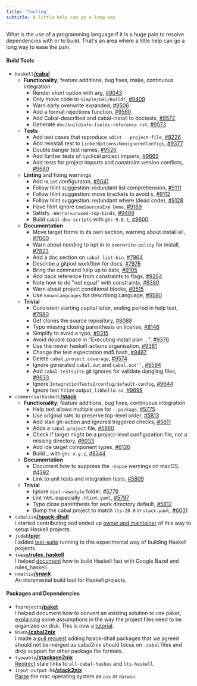 ```yaml
---
title: 'Tooling'
subtitle: A little help can go a long way.
---
```

What is the use of a programming language if it is a huge pain to resolve
dependencies with or to build. That's an area where a little help can go a long
way to ease the pain.

#### Build Tools
* `haskell`[**/cabal**](https://github.com/haskell/cabal)  
    - **Functionality**; feature additions, bug fixes, make, continuous integration
        - Render short option with arg,
          [#9043](https://github.com/haskell/cabal/pull/9043)
        - Only move code to `Simple/GHC/Build*`,
          [#9409](https://github.com/haskell/cabal/pull/9409)
        - Warn early overwrite expanded,
          [#9506](https://github.com/haskell/cabal/pull/9506)
        - Add a format rejections function,
          [#9560](https://github.com/haskell/cabal/pull/9560)
        - Add Cabal-described and cabal-install to doctests,
          [#9572](https://github.com/haskell/cabal/pull/9572)
        - Generate `doc/buildinfo-fields-reference.rst`,
          [#9573](https://github.com/haskell/cabal/pull/9573)
    - **Tests**
        - Add test cases that reproduce `sdist --project-file`,
          [#8226](https://github.com/haskell/cabal/pull/8226)
        - Add reinstall test to `LinkerOptions/NonignoredConfigs`,
          [#9377](https://github.com/haskell/cabal/pull/9377)
        - Double banger test names,
          [#9526](https://github.com/haskell/cabal/pull/9526)
        - Add further tests of cyclical project imports,
          [#9665](https://github.com/haskell/cabal/pull/9665)
        - Add tests for project imports and constraint version conflicts,
          [#9680](https://github.com/haskell/cabal/pull/9680)
    - **Linting** and fixing warnings
        - Add `HLint` configuraton,
          [#9041](https://github.com/haskell/cabal/pull/9041)
        - Follow hlint suggestion: redundant list comprehension,
          [#9111](https://github.com/haskell/cabal/pull/9111)
        - Follow hlint suggestion: move brackets to avoid `$`,
          [#9112](https://github.com/haskell/cabal/pull/9112)
        - Follow hlint suggestion: redundant where (dead code),
          [#9128](https://github.com/haskell/cabal/pull/9128)
        - Have hlint ignore `CmmSourcesExe Demo`,
          [#9189](https://github.com/haskell/cabal/pull/9189)
        - Satisfy `-Werror=unused-top-binds`,
          [#9488](https://github.com/haskell/cabal/pull/9488)
        - Build `cabal-dev-scripts` with `ghc-9.8.1`,
          [#9600](https://github.com/haskell/cabal/pull/9600)
    - **Documentation**
        - Move target forms to its own section, warning about install all,
          [#7000](https://github.com/haskell/cabal/pull/7000)
        - Warn about needing to opt in to `overwrite-policy` for install,
          [#7823](https://github.com/haskell/cabal/pull/7823)
        - Add a doc section on `cabal list-bin`,
          [#7964](https://github.com/haskell/cabal/pull/7964)
        - Describe a gitpod workflow for docs,
          [#7976](https://github.com/haskell/cabal/pull/7976)
        - Bring the command help up to date,
          [#9105](https://github.com/haskell/cabal/pull/9105)
        - Add back reference from constraints to flags,
          [#9264](https://github.com/haskell/cabal/pull/9264)
        - Note how to do "not equal" with constraints,
          [#9380](https://github.com/haskell/cabal/pull/9380)
        - Warn about project conditional blocks,
          [#9515](https://github.com/haskell/cabal/pull/9515)
        - Use `knownLanguages` for describing Language,
          [#9580](https://github.com/haskell/cabal/pull/9580)
    - **Trivial**
        - Consistent starting capital letter, ending period in help text,
          [#7980](https://github.com/haskell/cabal/pull/7980)
        - Get clones the source repository,
          [#8088](https://github.com/haskell/cabal/pull/8088)
        - Typo missing closing parenthesis on license,
          [#8146](https://github.com/haskell/cabal/pull/8146)
        - Simplify to avoid a typo,
          [#9315](https://github.com/haskell/cabal/pull/9315)
        - Avoid double space in "Executing install plan ...",
          [#9376](https://github.com/haskell/cabal/pull/9376)
        - Use the newer haskell-actions organisation,
          [#9381](https://github.com/haskell/cabal/pull/9381)
        - Change the test expectation md5 hash,
          [#9487](https://github.com/haskell/cabal/pull/9487)
        - Delete `cabal.project.coverage`,
          [#9574](https://github.com/haskell/cabal/pull/9574)
        - Ignore generated `cabal.out` and `cabal.out''`,
          [#9594](https://github.com/haskell/cabal/pull/9594)
        - Add `cabal-testsuite` git ignores for validate dangling files,
          [#9633](https://github.com/haskell/cabal/pull/9633)
        - Ignore `IntegrationTests2/config/default-config`,
          [#9644](https://github.com/haskell/cabal/pull/9644)
        - Ignore test `T7339` output, `libhello.so`,
          [#9699](https://github.com/haskell/cabal/pull/9699)
* `commercialhaskell`[**/stack**](https://docs.haskellstack.org)  
    - **Functionality**; feature additions, bug fixes, continuous integration
        - Help text allows multiple use for `--package`,
          [#5775](https://github.com/commercialhaskell/stack/pull/5775)
        - Use original `YAML` to preserve top-level order,
          [#5813](https://github.com/commercialhaskell/stack/pull/5813)
        - Add stan gh-action and ignored triggered checks,
          [#5811](https://github.com/commercialhaskell/stack/pull/5811)
        - Adds a `cabal.project` file,
          [#5860](https://github.com/commercialhaskell/stack/pull/5860)
        - Check if target might be a project-level configuration file, not a
          missing directory,
          [#6033](https://github.com/commercialhaskell/stack/pull/6033)
        - Add ide target component types,
          [#6126](https://github.com/commercialhaskell/stack/pull/6126)
        - Build _ with `ghc-x.y.z`,
          [#6344](https://github.com/commercialhaskell/stack/pull/6344)
    - **Documentation**
        - Document how to suppress the ``-nopie`` warnings on macOS,
          [#4392](https://github.com/commercialhaskell/stack/pull/4392/files)
        - Link to unit tests and integration tests,
          [#5809](https://github.com/commercialhaskell/stack/pull/5809)
    - **Trivial**
        - Ignore `dist-newstyle` folder,
          [#5776](https://github.com/commercialhaskell/stack/pull/5776)
        - Lint `YAML` especially `.hlint.yaml`,
          [#5797](https://github.com/commercialhaskell/stack/pull/5797)
        - Typo close parenthesis for work directory default,
          [#5812](https://github.com/commercialhaskell/stack/pull/5812)
        - Bump the cabal project to match `lts-20.0` in `stack.yaml`,
          [#6031](https://github.com/commercialhaskell/stack/pull/6031)
* `cabalism`[**/hpack-dhall**](http://hackage.haskell.org/package/hpack-dhall)  
I started contributing and ended up
[owner and maintainer](https://github.com/cabalism/hpack-dhall/issues/3) of
this way to setup Haskell projects.
* `judah`[**/pier**](https://github.com/judah/pier)  
I added [test-suite](https://github.com/judah/pier/issues/50) running to this
experimental way of building Haskell projects.
* `tweag`[**/rules_haskell**](https://haskell.build/)  
I helped
[document](https://github.com/tweag/rules_haskell/commits?author=philderbeast)
how to build Haskell fast with Google Bazel and rules_haskell.
* `nmattia`[**/snack**](https://github.com/nmattia/snack/commits?author=philderbeast)  
An incremental build tool for Haskell projects.

#### Packages and Dependencies
* `fsprojects`[**/paket**](https://fsprojects.github.io/Paket/)  
I helped document how to convert an existing solution to use paket,
[explaining](https://github.com/fsprojects/Paket/commit/3db8c5b8701adf345c8cf4c1b3cfcb8d4bc11fca)
some assumptions in the way the project files need to be organized on disk.
This is now
a [tutorial](https://fsprojects.github.io/Paket/convert-from-nuget-tutorial.html).
* `NixOS`[**/cabal2nix**](https://github.com/NixOS/cabal2nix)  
I made a [pull request](https://github.com/NixOS/cabal2nix/pull/375) adding
hpack-dhall packages that we agreed should not be merged as cabal2nix should
focus on `.cabal` files and drop support for other package file formats.
* `typeable`[**/stackage2nix**](https://github.com/typeable/stackage2nix)  
[Redirect](https://github.com/typeable/stackage2nix/commit/9bf94e1ded1d52feddbdbd560ecd4f9a70aa6c34)
stale links to `all-cabal-hashes` and `lts-haskell`.
* `input-output-hk`[**/stack2nix**](https://github.com/input-output-hk/stack2nix)  
[Parse](https://github.com/input-output-hk/stack2nix/commit/e01483c14ec288eeeef586c9aa31c737042bda55)
the mac operating system as `osx` or `darwin`.
